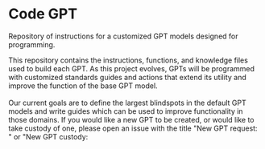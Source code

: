 # Code GPT
Repository of instructions for a customized GPT models designed for programming.

This repository contains the instructions, functions, and knowledge files used to build each GPT. As this project evolves, GPTs will be programmed with customized standards guides and actions that extend its utility and improve the function of the base GPT model.<br><br> Our current goals are to define the largest blindspots in the default GPT models and write guides which can be used to improve functionality in those domains. If you would like a new GPT to be created, or would like to take custody of one, please open an issue with the title "New GPT request: <type>" or "New GPT custody: <title>"

# Table of Contents
- [Existing Models](#existing-models)
- [How does it work?](#how-does-it-work)
- [Custodial Process](#custodial-process)
- [Making and Maintaining Bots](#making-and-maintaining-bots)
- [Getting Involved](#getting-involved)
- ["I don't like reading is there a GPT that will spoonfeed this to me?"](#i-dont-like-reading-is-there-a-gpt-that-will-spoonfeed-this-to-me)


# Existing models:
Git assistant (Decron): https://chat.openai.com/g/g-8z4fiuUqu-git-assistant<br>
Flutter GPT (Decron): https://chat.openai.com/g/g-u27ZCAhaF-flutter-gpt<br> 
Python GPT (Decron): https://chat.openai.com/g/g-c188mmoYi-python-gpt<br>
C# (PrimeEagle): *Coming soon*
<br><br>
Requesting Custodians for: Python (data science), Rust, Go, Unity.

This project is very new so please excuse the clutter. This is an exciting new opportunity and we're working as fast as possible to accelerate the capabilities of these models.

# How does it work?
1. Background<br>
AI models can accelerate a developer's abilities by suggesting improvments and providing context about technical details. A key flaw however is that they are not continuously up to date on best practices for every domain. Because of this, all models have blind spots that limit their full potential. This project aims to combat those flaws by creating knowledge files and instructions that are purpose-designed to fill the gaps of a model's knowledge.

1. Purpose and Functionality<br>
expanded context: The latest generation of multimodal LLM models have the capacity to parse through massive files that would typically overwhelm its context window. If information is structured correctly, this can vastly increase the amount of knowledge availible to a model when working in a known field.<br><br>
Specialization: Each knowledge file is dedicated to a particular entity or topic, providing in-depth information about it. This could include historical data, technical specifications, or any relevant details.<br><br>
Integration with GPT: These files are designed to be integrated into the GPT model's existing knowledge base, augmenting its ability to generate accurate and contextually relevant responses about the specific entities.<br><br>
Content Organization: Information within these files is usually organized in a hierarchical or relational manner, allowing the model to understand the connections between different pieces of data.<br><br>

4. Creation and Maintenance<br>
Data Sourcing: The information in these files is compiled from reliable sources, ensuring accuracy and relevancy. Experts for given frameworks are welcome to create new knowledge files or improvements to how models operate.<br><br>
Regular Updates: To maintain the relevance of the information, these knowledge files are regularly updated with the latest data.<br><br>
Quality Assurance: Rigorous checks are conducted to ensure accuracy of the information. A secondary goal of this project is to develop automated testing to ensure widespread functionality can be guarunteed for all models.<br><br>

6. Impact on GPT Performance<br>
Enhanced Accuracy: By having direct access to detailed information, the GPT model can provide better and more accurate responses.<br><br>
Efficiency in Data Retrieval: Since the data is structured and tailored for quick retrieval, the response time can be faster for queries related to these entities.<br><br>
Customization: This approach allows for customization of the GPT model’s responses based on the specific requirements of the application or domain.<br><br>

7. Challenges and Considerations<br>
Bias and Reliability: Care must be taken to avoid introducing biases into the GPT model through these knowledge files.<br><br>
Scalability: As the number of entities increases, maintaining and updating these files can become challenging. We will rely on members of the community to support our growing ecosystem by taking custody of new models if additional specialization is required<br><br>

8. Applications<br>
general: integrating enhanced GPT capabilities will significantly improve user experience, especially in applications where specialized knowledge is a key component of user interactions. The design should ensure seamless integration of knowledge files.<br><br>
Industry-Specific Uses: For industries like healthcare, finance, or law, where specialized knowledge is vital, these files can greatly enhance the model's performance.<br><br>

# Custodial process:
Each bot is assigned a custodian to manage its state and field questions. They are the considered a subject matter expert for their given technology and are the sole decider of what content is included in the official model.<br>

admin: The admin will assess possible candidates and grant ownership to the most qualified candidate. The admin is the sole decider of who is the official custodian of a bot but should seek out the opinions of the community before adding or revoking custodianship.<br>

custodian: If you are interested in becoming a custodian, open an issue for the language or framework you wish to claim, and begin preparing your bot. In the issue, comment links to chat instances that demonstrate effectiveness of the bot. Once you are granted access, duplicate the template folder and configure the files within to reflect the state of your bot.<br>

admin: Once the bot is complete and a link is provided, the admin will update the directory in this file to include the new bot. The admin will then issue and close a pull request to update the main branch with the new model.<br>

revoking custodianship: If a custodian wishes to forfeit custodianship of a bot, we ask that they participate in finding a suitable replacement. Once found, we will grant them access and update the directory to reflect the change of ownership.<br>

revoking adminship: we'll cross that bridge when we come to it 😧

# Making and maintaining bots:
Activity: Once custodianship is granted, you're free to update your bot however you see fit. We just ask that you make a reasonable effort to seek and aggregate user requests and improve your bot, especially during periods of high activity such as when OpenAI updates their models, or a new major revision of a language is released.<br><br>

Standards: The custodian has the final say in the name and description of a bot but we ask that they are both descriptive and that the description features a link to this repo. For instance: "Flutter development made easy. Maintained by The Hadrio Group at https://github.com/Decron/FlutterGPT"<br><br>

Experimentation: It may be beneficial to create a backup bot to experiment with to avoid disrupting users of the primary bot.<br><br>

# Getting involved:
* Right now the most important thing is to understand GPT4's weaknesses and blind spots. If you see it struggling with certain topics or you find complaints about its behavior online, open an issue or a discussion post to help us understand the problem. The custodians of the relevant bot will fact find and test possible solutions, then update the knowledge files to counteract that specific issue.
* Secondly, we need to get the word out about this new technology. Share this repo with people you think would be interested, and invite domain experts to contribute by claiming bots.

# "I don't like reading is there a GPT that will spoonfeed this to me?"
Yes: https://chat.openai.com/g/g-cwigWCh11-code-gpt-gpt

